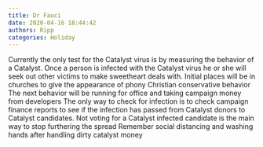 ```yaml
---
title: Dr Fauci
date: 2020-04-16 18:44:42
authors: Ripp
categories: Holiday
---
```


 Currently the only test for the Catalyst virus is by measuring the behavior of a Catalyst.   Once a person is infected with the Catalyst virus he or she will seek out other victims to make sweetheart deals with.  Initial places will be in churches to give the appearance of phony Christian conservative behavior 
The next behavior will be running for office and taking campaign money from developers
The only way to check for infection is to check campaign finance reports to see if the infection has passed from Catalyst donors to Catalyst candidates.  Not voting for a Catalyst infected candidate is the main way to stop furthering the spread 
Remember social distancing and washing hands after handling dirty catalyst money